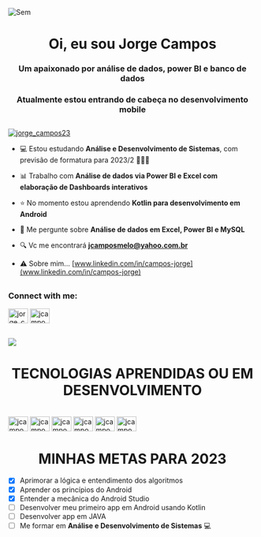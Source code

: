 ![Sem](https://user-images.githubusercontent.com/101723959/211382823-646375b5-d64d-4bff-8636-48dc699ae13f.jpg)
<h1 align="center">Oi, eu sou Jorge Campos</h1>
<h3 align="center">Um apaixonado por análise de dados, power BI e banco de dados</h3>
<h3 align="center">Atualmente estou entrando de cabeça no desenvolvimento mobile</h3>

##

<p align="left"> <a href="https://twitter.com/jorge_campos23" target="blank"><img src="https://img.shields.io/twitter/follow/jorge_campos23?logo=twitter&style=for-the-badge" alt="jorge_campos23" /></a> </p>

- 💻 Estou estudando **Análise e Desenvolvimento de Sistemas**, com previsão de formatura para 2023/2 🎉🎉🎉

- 📊 Trabalho com **Análise de dados via Power BI e Excel com elaboração de Dashboards interativos**

- ⭐ No momento estou aprendendo **Kotlin para desenvolvimento em Android**

- 💬 Me pergunte sobre **Análise de dados em Excel, Power BI e MySQL**

- 🔍 Vc me encontrará **jcamposmelo@yahoo.com.br**

- ⚠ Sobre mim... [www.linkedin.com/in/campos-jorge](www.linkedin.com/in/campos-jorge)

##

<h3 align="left">Connect with me:</h3>
<p align="left">
<a href="https://twitter.com/jorge_campos23" target="blank"><img align="center" src="https://raw.githubusercontent.com/rahuldkjain/github-profile-readme-generator/master/src/images/icons/Social/twitter.svg" alt="jorge_campos23" height="30" width="40" /></a>
<a href="https://instagram.com/jcamposmelo_23" target="blank"><img align="center" src="https://raw.githubusercontent.com/rahuldkjain/github-profile-readme-generator/master/src/images/icons/Social/instagram.svg" alt="jcamposmelo_23" height="30" width="40" /></a>
</p>

##

<picture>
<source 
  srcset="https://github-readme-stats.vercel.app/api?username=jcamposmelo&show_icons=true&theme=dark"
  media="(prefers-color-scheme: dark)"
/>
<source
  srcset="https://github-readme-stats.vercel.app/api?username=jcamposmelo&show_icons=true"
  media="(prefers-color-scheme: light), (prefers-color-scheme: no-preference)"
/>
<img src="https://github-readme-stats.vercel.app/api?username=jcamposmelo&show_icons=true" />
</picture>

##

<h1 align="center"> TECNOLOGIAS APRENDIDAS OU EM DESENVOLVIMENTO </h1>

</div>
<div style="display: inline_block"><br>
   <img align="center" alt="jcamposmelo-MySQL" height="30" width="40" src="https://cdn.jsdelivr.net/gh/devicons/devicon/icons/mysql/mysql-original-wordmark.svg">
  <img align="center" alt="jcamposmelo-AndroidStudio" height="30" width="40" src="https://cdn.jsdelivr.net/gh/devicons/devicon/icons/androidstudio/androidstudio-original.svg">
  <img align="center" alt="jcamposmelo-Kotlin" height="30" width="40" src="https://cdn.jsdelivr.net/gh/devicons/devicon/icons/kotlin/kotlin-original.svg">
  <img align="center" alt="jcamposmelo-Java" height="30" width="40" src="https://cdn.jsdelivr.net/gh/devicons/devicon/icons/java/java-original.svg">
   <img align="center" alt="jcamposmelo-Intellij" height="30" width="40" src="https://cdn.jsdelivr.net/gh/devicons/devicon/icons/intellij/intellij-original.svg">
  <img align="center" alt="jcamposmelo-Photoshop" height="30" width="40" src="https://cdn.jsdelivr.net/gh/devicons/devicon/icons/photoshop/photoshop-plain.svg">
</div>

##


<h1 align="center"> MINHAS METAS PARA 2023 </h1>

- [x] Aprimorar a lógica e entendimento dos algoritmos
- [x] Aprender os princípios do Android
- [x] Entender a mecânica do Android Studio
- [ ] Desenvolver meu primeiro app em Android usando Kotlin
- [ ] Desenvolver app em JAVA
- [ ] Me formar em **Análise e Desenvolvimento de Sistemas** 💻

##


